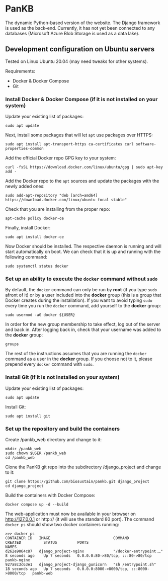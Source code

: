 # PanKB
The dynamic Python-based version of the website. The Django framework is used as the back-end. Currently, it has not yet been connected to any databases (Microsoft Azure Blob Storage is used as a data lake).

## Development configuration on Ubuntu servers
Tested on Linux Ubuntu 20.04 (may need tweaks for other systems).

Requirements: 
- Docker & Docker Compose
- Git

### Install Docker & Docker Compose (if it is not installed on your system)
Update your existing list of packages:
```
sudo apt update
```
Next, install some packages that will let `apt` use packages over HTTPS:
```
sudo apt install apt-transport-https ca-certificates curl software-properties-common
```
Add the official Docker repo GPG key to your system:
```
curl -fsSL https://download.docker.com/linux/ubuntu/gpg | sudo apt-key add -
```
Add the Docker repo to the `apt` sources and update the packages with the newly added ones:
```
sudo add-apt-repository "deb [arch=amd64] https://download.docker.com/linux/ubuntu focal stable"
```
Check that you are installing from the proper repo:
```
apt-cache policy docker-ce
```
Finally, install Docker:
```
sudo apt install docker-ce
```
Now Docker should be installed. The respective daemon is running and will start automatically on boot. We can check that it is up and running with the following command:
```
sudo systemctl status docker
```

### Set up an ability to execute the `docker` command without `sudo`
By default, the `docker` command can only be run by <b>root</b> (if you type `sudo` afront of it) or by a user included into the <b>docker</b> group (this is a group that Docker creates during the installation). If you want to avoid typing `sudo` every time you run the `docker` command, add yourself to the <b>docker</b> group:
```
sudo usermod -aG docker ${USER}
```
In order for the new group membership to take effect, log out of the server and back in. After logging back in, check that your username was added to the <b>docker</b> group:
```
groups
```
The rest of the instructions assumes that you are running the `docker` command as a user in the <b>docker</b> group. If you choose not to it, please prepend every `docker` command with `sudo`.

### Install Git (if it is not installed on your system)
Update your existing list of packages:
```
sudo apt update
```
Install Git:
```
sudo apt install git
```

### Set up the repository and build the containers
Create /pankb_web directory and change to it:
```
mkdir /pankb_web
sudo chown $USER /pankb_web
cd /pankb_web 
```
Clone the PanKB git repo into the subdirectory /django_project and change to it:
```
git clone https://github.com/biosustain/pankb.git django_project
cd django_project
```
Build the containers with Docker Compose:
```
docker compose up -d --build
```
The web-application must now be available in your browser on http://127.0.0.1 or http://<your-public-ip-address> (it will use the standard 80 port). The command `docker ps` should show two docker containers running:
```
>>> docker ps
CONTAINER ID   IMAGE                            COMMAND                  CREATED          STATUS         PORTS                                       NAMES
d262e9064c87   django_project-nginx             "/docker-entrypoint.…"   8 seconds ago    Up 7 seconds   0.0.0.0:80->80/tcp, :::80->80/tcp           pankb-nginx
927a8c3c63e1   django_project-django_gunicorn   "sh /entrypoint.sh"      18 seconds ago   Up 7 seconds   0.0.0.0:8000->8000/tcp, :::8000->8000/tcp   pankb-web
```
